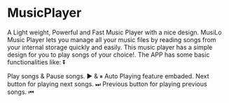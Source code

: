 # MusicPlayer
A Light weight, Powerful and Fast Music Player with a nice design. MusiLo Music Player lets you manage all your music files by reading songs from your internal storage quickly and easily. This music player has a simple design for you to play songs of your choice!.
The APP has some basic functionalities like: ⏬

Play songs & Pause songs. ▶ & ⏸
Auto Playing feature embaded.
Next button for playing next songs. ⏭
Previous button for playing previous songs. ⏮
